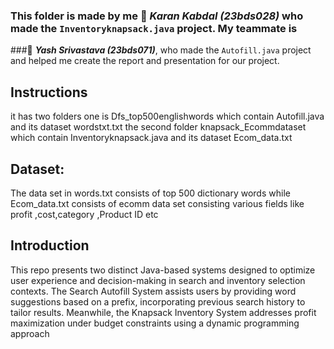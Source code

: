 ### This folder is made by me 🔹 ***Karan Kabdal (23bds028)*** who made the `Inventoryknapsack.java` project. My teammate is 
###🔹 ***Yash Srivastava (23bds071)***, who made the `Autofill.java` project and helped me create the report and presentation for our project.



 ##  Instructions
it has two folders one is Dfs_top500englishwords which contain  Autofill.java and its dataset wordstxt.txt
 the second folder knapsack_Ecommdataset which contain Inventoryknapsack.java and its dataset  Ecom_data.txt 
 
## Dataset: 
The data set in words.txt consists of top 500 
dictionary words while Ecom_data.txt consists of ecomm 
data set consisting various fields like profit 
,cost,category ,Product ID etc


## Introduction
This repo presents two distinct Java-based 
systems designed to optimize user experience 
and decision-making in search and inventory 
selection contexts. The Search Autofill 
System assists users by providing word 
suggestions based on a prefix, incorporating 
previous search history to tailor results. 
Meanwhile, the Knapsack Inventory 
System addresses profit maximization under 
budget constraints using a dynamic 
programming approach




